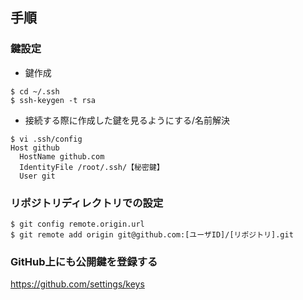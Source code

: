 ## 手順
### 鍵設定

- 鍵作成
```
$ cd ~/.ssh
$ ssh-keygen -t rsa
```

- 接続する際に作成した鍵を見るようにする/名前解決
```
$ vi .ssh/config
Host github
  HostName github.com
  IdentityFile /root/.ssh/【秘密鍵】
  User git
```

### リポジトリディレクトリでの設定
```
$ git config remote.origin.url
$ git remote add origin git@github.com:[ユーザID]/[リポジトリ].git
```

### GitHub上にも公開鍵を登録する  
https://github.com/settings/keys
